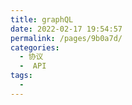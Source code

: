 ```yaml
---
title: graphQL
date: 2022-02-17 19:54:57
permalink: /pages/9b0a7d/
categories:
  - 协议
  -  API
tags:
  - 
---
```

